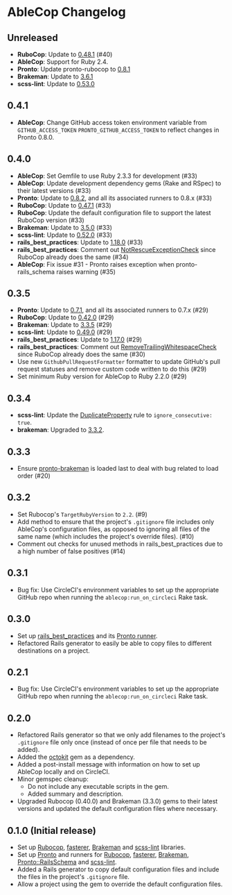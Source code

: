 # AbleCop Changelog

## Unreleased

- **RuboCop**: Update to [0.48.1](https://github.com/bbatsov/rubocop/blob/master/CHANGELOG.md#0481-2017-04-03) (#40)
- **AbleCop**: Support for Ruby 2.4.
- **Pronto**: Update pronto-rubocop to [0.8.1](https://github.com/mmozuras/pronto-rubocop/pull/24)
- **Brakeman**: Update to [3.6.1](https://github.com/presidentbeef/brakeman/blob/master/CHANGES)
- **scss-lint**: Update to [0.53.0](https://github.com/brigade/scss-lint/blob/master/CHANGELOG.md#0530)

## 0.4.1

- **AbleCop**: Change GitHub access token environment variable from `GITHUB_ACCESS_TOKEN` `PRONTO_GITHUB_ACCESS_TOKEN` to reflect changes in Pronto 0.8.0.

## 0.4.0

- **AbleCop**: Set Gemfile to use Ruby 2.3.3 for development (#33)
- **AbleCop**: Update development dependency gems (Rake and RSpec) to their latest versions (#33)
- **Pronto**: Update to [0.8.2](https://github.com/mmozuras/pronto/blob/master/CHANGELOG.md#082), and all its associated runners to 0.8.x (#33)
- **RuboCop**: Update to [0.47.1](https://github.com/bbatsov/rubocop/blob/master/CHANGELOG.md#0471-2017-01-18) (#33)
- **RuboCop**: Update the default configuration file to support the latest RuboCop version (#33)
- **Brakeman**: Update to [3.5.0](https://github.com/presidentbeef/brakeman/blob/master/CHANGES) (#33)
- **scss-lint**: Update to [0.52.0](https://github.com/brigade/scss-lint/blob/master/CHANGELOG.md#0520) (#33)
- **rails_best_practices**: Update to [1.18.0](https://github.com/railsbp/rails_best_practices/blob/master/CHANGELOG.md#1180-2017-03-01) (#33)
- **rails_best_practices**: Comment out [NotRescueExceptionCheck](https://rails-bestpractices.com/posts/2012/11/01/don-t-rescue-exception-rescue-standarderror/) since RuboCop already does the same (#34)
- **AbleCop**: Fix issue #31 - Pronto raises exception when pronto-rails_schema raises warning (#35)

## 0.3.5

- **Pronto**: Update to [0.7.1](https://github.com/mmozuras/pronto/blob/master/CHANGELOG.md#071), and all its associated runners to 0.7.x (#29)
- **RuboCop**: Update to [0.42.0](https://github.com/bbatsov/rubocop/blob/master/CHANGELOG.md#0420-2016-07-25) (#29)
- **Brakeman**: Update to [3.3.5](https://github.com/presidentbeef/brakeman/blob/master/CHANGES) (#29)
- **scss-lint**: Update to [0.49.0](https://github.com/brigade/scss-lint/blob/master/CHANGELOG.md#0490) (#29)
- **rails_best_practices**: Update to [1.17.0](https://github.com/railsbp/rails_best_practices/blob/master/CHANGELOG.md#1170-2016-07-14) (#29)
- **rails_best_practices**: Comment out [RemoveTrailingWhitespaceCheck](http://rails-bestpractices.com/posts/2010/12/02/remove-trailing-whitespace/) since RuboCop already does the same (#30)
- Use new `GithubPullRequestFormatter` formatter to update GitHub's pull request statuses and remove custom code written to do this (#29)
- Set minimum Ruby version for AbleCop to Ruby 2.2.0 (#29)


## 0.3.4

- **scss-lint**: Update the [DuplicateProperty](https://github.com/brigade/scss-lint/blob/master/lib/scss_lint/linter/README.md#duplicateproperty) rule to `ignore_consecutive: true`.
- **brakeman**: Upgraded to [3.3.2](http://brakemanscanner.org/blog/2016/06/10/brakeman-3-dot-3-2-released/).

## 0.3.3

- Ensure [pronto-brakeman](https://github.com/mmozuras/pronto-brakeman) is loaded last to deal with bug related to load order (#20)

## 0.3.2

- Set Rubocop's `TargetRubyVersion` to `2.2`. (#9)
- Add method to ensure that the project's `.gitignore` file includes only AbleCop's configuration files, as opposed to ignoring all files of the same name (which includes the project's override files). (#10)
- Comment out checks for unused methods in rails_best_practices due to a high number of false positives (#14)

## 0.3.1

- Bug fix: Use CircleCI's environment variables to set up the appropriate GitHub repo when running the `ablecop:run_on_circleci` Rake task.

## 0.3.0

- Set up [rails_best_practices](https://github.com/railsbp/rails_best_practices) and its [Pronto runner](https://github.com/mmozuras/pronto-rails_best_practices).
- Refactored Rails generator to easily be able to copy files to different destinations on a project.

## 0.2.1

- Bug fix: Use CircleCI's environment variables to set up the appropriate GitHub repo when running the `ablecop:run_on_circleci` Rake task.

## 0.2.0

- Refactored Rails generator so that we only add filenames to the project's `.gitignore` file only once (instead of once per file that needs to be added).
- Added the [octokit](https://github.com/octokit/octokit.rb) gem as a dependency.
- Added a post-install message with information on how to set up AbleCop locally and on CircleCI.
- Minor gemspec cleanup:
  - Do not include any executable scripts in the gem.
  - Added summary and description.
- Upgraded Rubocop (0.40.0) and Brakeman (3.3.0) gems to their latest versions and updated the default configuration files where necessary.

## 0.1.0 (Initial release)

- Set up [Rubocop](https://github.com/bbatsov/rubocop), [fasterer](https://github.com/DamirSvrtan/fasterer), [Brakeman](https://github.com/presidentbeef/brakeman) and [scss-lint](https://github.com/brigade/scss-lint) libraries.
- Set up [Pronto](https://github.com/mmozuras/pronto) and runners for [Rubocop](https://github.com/mmozuras/pronto-rubocop), [fasterer](https://github.com/mmozuras/pronto-fasterer), [Brakeman](https://github.com/mmozuras/pronto-brakeman), [Pronto::RailsSchema](https://github.com/raimondasv/pronto-rails_schema) and [scss-lint](https://github.com/mmozuras/pronto-scss).
- Added a Rails generator to copy default configuration files and include the files in the project's `.gitignore` file.
- Allow a project using the gem to override the default configuration files.
